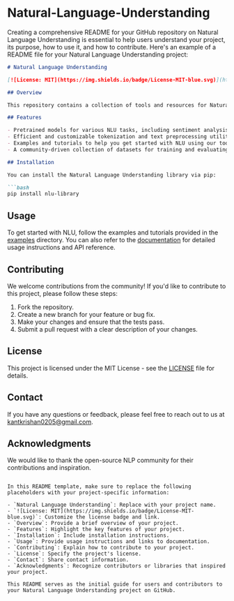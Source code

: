 # Natural-Language-Understanding
Creating a comprehensive README for your GitHub repository on Natural Language Understanding is essential to help users understand your project, its purpose, how to use it, and how to contribute. Here's an example of a README file for your Natural Language Understanding project:

```markdown
# Natural Language Understanding

[![License: MIT](https://img.shields.io/badge/License-MIT-blue.svg)](https://opensource.org/licenses/MIT)

## Overview

This repository contains a collection of tools and resources for Natural Language Understanding (NLU). NLU is a subfield of Natural Language Processing (NLP) that focuses on enabling machines to understand and interpret human language.

## Features

- Pretrained models for various NLU tasks, including sentiment analysis, named entity recognition, and text classification.
- Efficient and customizable tokenization and text preprocessing utilities.
- Examples and tutorials to help you get started with NLU using our tools.
- A community-driven collection of datasets for training and evaluating NLU models.

## Installation

You can install the Natural Language Understanding library via pip:

```bash
pip install nlu-library
```

## Usage

To get started with NLU, follow the examples and tutorials provided in the [examples](examples) directory. You can also refer to the [documentation](https://your-nlu-docs-link.com) for detailed usage instructions and API reference.

## Contributing

We welcome contributions from the community! If you'd like to contribute to this project, please follow these steps:

1. Fork the repository.
2. Create a new branch for your feature or bug fix.
3. Make your changes and ensure that the tests pass.
4. Submit a pull request with a clear description of your changes.

## License

This project is licensed under the MIT License - see the [LICENSE](LICENSE) file for details.

## Contact

If you have any questions or feedback, please feel free to reach out to us at [kantkrishan0205@gmail.com](mailto:your-email@example.com).

## Acknowledgments

We would like to thank the open-source NLP community for their contributions and inspiration.

```

In this README template, make sure to replace the following placeholders with your project-specific information:

- `Natural Language Understanding`: Replace with your project name.
- `![License: MIT](https://img.shields.io/badge/License-MIT-blue.svg)`: Customize the license badge and link.
- `Overview`: Provide a brief overview of your project.
- `Features`: Highlight the key features of your project.
- `Installation`: Include installation instructions.
- `Usage`: Provide usage instructions and links to documentation.
- `Contributing`: Explain how to contribute to your project.
- `License`: Specify the project's license.
- `Contact`: Share contact information.
- `Acknowledgments`: Recognize contributors or libraries that inspired your project.

This README serves as the initial guide for users and contributors to your Natural Language Understanding project on GitHub.
